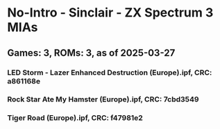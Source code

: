 # No-Intro - Sinclair - ZX Spectrum 3 MIAs
## Games: 3, ROMs: 3, as of 2025-03-27

### LED Storm - Lazer Enhanced Destruction (Europe).ipf, CRC: a861168e
### Rock Star Ate My Hamster (Europe).ipf, CRC: 7cbd3549
### Tiger Road (Europe).ipf, CRC: f47981e2
